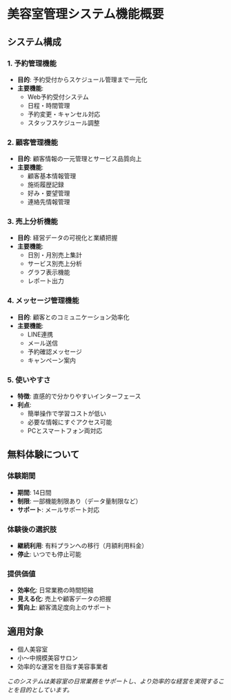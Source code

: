 # 美容室管理システム機能概要

## システム構成

### 1. 予約管理機能
- **目的**: 予約受付からスケジュール管理まで一元化
- **主要機能**:
  - Web予約受付システム
  - 日程・時間管理
  - 予約変更・キャンセル対応
  - スタッフスケジュール調整

### 2. 顧客管理機能
- **目的**: 顧客情報の一元管理とサービス品質向上
- **主要機能**:
  - 顧客基本情報管理
  - 施術履歴記録
  - 好み・要望管理
  - 連絡先情報管理

### 3. 売上分析機能
- **目的**: 経営データの可視化と業績把握
- **主要機能**:
  - 日別・月別売上集計
  - サービス別売上分析
  - グラフ表示機能
  - レポート出力

### 4. メッセージ管理機能
- **目的**: 顧客とのコミュニケーション効率化
- **主要機能**:
  - LINE連携
  - メール送信
  - 予約確認メッセージ
  - キャンペーン案内

### 5. 使いやすさ
- **特徴**: 直感的で分かりやすいインターフェース
- **利点**:
  - 簡単操作で学習コストが低い
  - 必要な情報にすぐアクセス可能
  - PCとスマートフォン両対応

## 無料体験について

### 体験期間
- **期間**: 14日間
- **制限**: 一部機能制限あり（データ量制限など）
- **サポート**: メールサポート対応

### 体験後の選択肢
- **継続利用**: 有料プランへの移行（月額利用料金）
- **停止**: いつでも停止可能

### 提供価値
- **効率化**: 日常業務の時間短縮
- **見える化**: 売上や顧客データの把握
- **質向上**: 顧客満足度向上のサポート

## 適用対象
- 個人美容室
- 小〜中規模美容サロン
- 効率的な運営を目指す美容事業者

*このシステムは美容室の日常業務をサポートし、より効率的な経営を実現することを目的としています。*